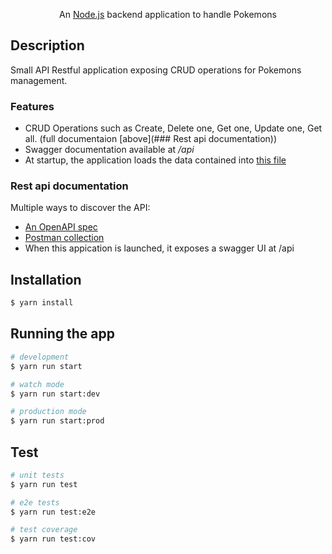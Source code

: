 <p align="center">An <a href="http://nodejs.org" target="_blank">Node.js</a>  backend application to handle Pokemons</p>
    <p align="center">

## Description
Small API Restful application exposing CRUD operations for Pokemons management.

### Features
- CRUD Operations such as Create, Delete one, Get one, Update one, Get all. (full documentaion [above](### Rest api documentation))
- Swagger documentation available at <i>/api</i>
- At startup, the application loads the data contained into [this file](./pokemons.csv)

### Rest api documentation
Multiple ways to discover the API:
- [An OpenAPI spec](./swagger.json)
- [Postman collection](./Pokemon.postman_collection.json)
- When this appication is launched, it exposes a swagger UI at /api

## Installation

```bash
$ yarn install
```

## Running the app

```bash
# development
$ yarn run start

# watch mode
$ yarn run start:dev

# production mode
$ yarn run start:prod
```

## Test

```bash
# unit tests
$ yarn run test

# e2e tests
$ yarn run test:e2e

# test coverage
$ yarn run test:cov
```

